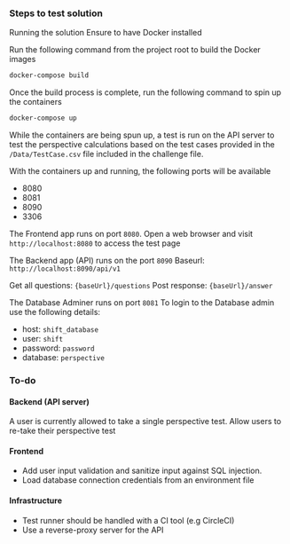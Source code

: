 ### Steps to test solution

Running the solution
Ensure to have Docker installed

Run the following command from the project root to build the Docker images

```bash
docker-compose build
```

Once the build process is complete, run the following command to spin up the containers

```bash
docker-compose up
```

While the containers are being spun up, a test is run on the API server to test the perspective calculations based on the test cases provided in the `/Data/TestCase.csv` file included in the challenge file.

With the containers up and running, the following ports will be available

- 8080
- 8081
- 8090
- 3306

The Frontend app runs on port `8080`.
Open a web browser and visit `http://localhost:8080` to access the test page

The Backend app (API) runs on the port `8090`
Baseurl: `http://localhost:8090/api/v1`

Get all questions: `{baseUrl}/questions`
Post response: `{baseUrl}/answer`

The Database Adminer runs on port `8081`
To login to the Database admin use the following details:

- host: `shift_database`
- user: `shift`
- password: `password`
- database: `perspective`

### To-do
#### Backend (API server)
A user is currently allowed to take a single perspective test. Allow users to re-take their perspective test

#### Frontend

- Add user input validation and sanitize input against SQL injection.
- Load database connection credentials from an environment file

#### Infrastructure

- Test runner should be handled with a CI tool (e.g CircleCI)
- Use a reverse-proxy server for the API
